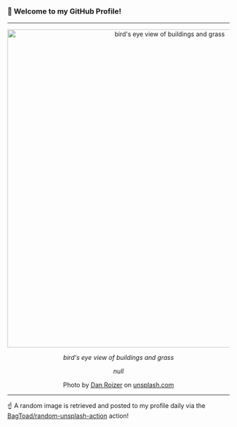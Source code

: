 ### 👋 Welcome to my GitHub Profile!

----

<div align="center">
  <img width="720" src="https://images.unsplash.com/photo-1461175827210-5ceac3e39dd2?crop=entropy&cs=tinysrgb&fit=max&fm=jpg&ixid=M3w1NTI0OTR8MHwxfHJhbmRvbXx8fHx8fHx8fDE3NTg1MjE3NTd8&ixlib=rb-4.1.0&q=80&w=1080" alt="bird's eye view of buildings and grass">
  
  <em>bird's eye view of buildings and grass</em>
  
  <em>null</em>
  
  Photo by [Dan Roizer](http://www.roizer.com) on [unsplash.com](https://unsplash.com/)
</div>

----

☝️ A random image is retrieved and posted to my profile daily via the [BagToad/random-unsplash-action](https://github.com/BagToad/random-unsplash-action) action!
